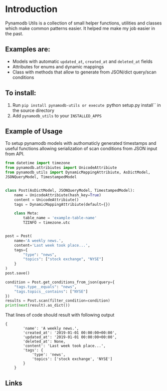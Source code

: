 # Introduction

Pynamodb Utils is a collection of small helper functions, utilities and classes which make common patterns easier. It helped me make my job easier in the past.

## Examples are:

 - Models with automatic ``updated_at``, ``created_at`` and ``deleted_at`` fields
 - Attributes for enums and dynamic mappings
 - Class with methods that allow to generate from JSON/dict query/scan conditions

 ## To install:

 1. Run ``pip install pynamodb-utils or execute ``python setup.py install`` in the source directory
 2. Add ``pynamodb_utils`` to your ``INSTALLED_APPS``

## Example of Usage

To setup pynamodb models with authomaticly generated timestamps and useful functions allowing serialization of scan conditions from JSON input from API.

```python
from datetime import timezone
from pynamodb.attribiutes import UnicodeAttribiute
from pynamodb_utils import DynamicMappingAttribiute, AsDictModel,
JSONQueryModel, TimestampedModel


class Post(AsDictModel, JSONQueryModel, TimestampedModel):
    name = UnicodeAttribiute(hash_key=True)
    content = UnicodeAttribiute()
    tags = DynamicMappingAttribiute(default={})

    class Meta:
        table_name = 'example-table-name'
        TZINFO = timezone.utc


post = Post(
    name='A weekly news.',
    content='Last week took place...',
    tags={
        "type": "news",
        "topics": ["stock exchange", "NYSE"]
    }
)
post.save()

condition = Post.get_conditions_from_json(query={
    "tags.type__equals": "news",
    "tags.topics__contains": ["NYSE"]
})
results = Post.scan(filter_condition=condition)
print(next(result).as_dict())
```
That lines of code should result with following output

```
{
        'name': 'A weekly news.',
        'created_at': '2019-01-01 00:00:00+00:00',
        'updated_at': '2019-01-01 00:00:00+00:00',
        'deleted_at': None,
        'content': 'Last week took place...',
        'tags': {
            'type': 'news',
            'topics': ['stock exchange', 'NYSE']
        }
    }
```

## Links